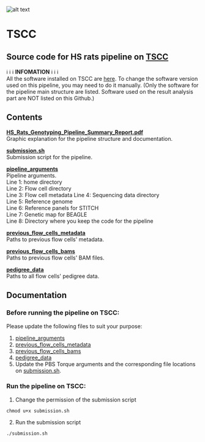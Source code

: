 ![alt text](https://secureservercdn.net/198.71.233.106/h9j.d46.myftpupload.com/wp-content/uploads/2019/09/palmerlab-logo.png)
# TSCC
## Source code for HS rats pipeline on [TSCC](https://www.sdsc.edu/support/user_guides/tscc.html)
:information_source: :information_source: :information_source:  **INFOMATION** :information_source: :information_source: :information_source:  
All the software installed on TSCC are [here](https://aapalmer-lab.slack.com/files/T0JULRU14/FPS2923NU). To change the software version used on this pipeline, you may need to do it manually. (Only the software for the pipeline main structure are listed. Software used on the result analysis part are NOT listed on this Github.)  

## Contents
**[HS_Rats_Genotyping_Pipeline_Summary_Report.pdf](HS_Rats_Genotyping_Pipeline_Summary_Report.pdf)**  
Graphic explanation for the pipeline structure and documentation.  

**[submission.sh](submission.sh)**  
Submission script for the pipeline.  

**[pipeline_arguments](pipeline_arguments)**  
Pipeline arguments.  
Line 1: home directory  
Line 2: Flow cell directory  
Line 3: Flow cell metadata
Line 4: Sequencing data directory  
Line 5: Reference genome  
Line 6: Reference panels for STITCH  
Line 7: Genetic map for BEAGLE  
Line 8: Directory where you keep the code for the pipeline  

**[previous_flow_cells_metadata](previous_flow_cells_metadata)**  
Paths to previous flow cells' metadata.  

**[previous_flow_cells_bams](previous_flow_cells_bams)**  
Paths to previous flow cells' BAM files.  

**[pedigree_data](pedigree_data)**  
Paths to all flow cells' pedigree data.  

## Documentation  
### Before running the pipeline on TSCC:
Please update the following files to suit your purpose:  
1. [pipeline_arguments](pipeline_arguments)
2. [previous_flow_cells_metadata](previous_flow_cells_metadata)
3. [previous_flow_cells_bams](previous_flow_cells_bams)
4. [pedigree_data](pedigree_data)
5. Update the PBS Torque arguments and the corresponding file locations on [submission.sh](submission.sh).  

### Run the pipeline on TSCC:
1. Change the permission of the submission script
```
chmod u+x submission.sh
```
2. Run the submission script
```
./submission.sh
```  
